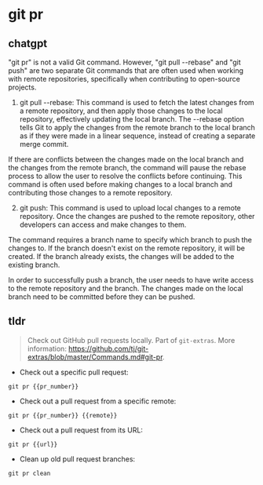 # git pr 
## chatgpt 
"git pr" is not a valid Git command. However, "git pull --rebase" and "git push" are two separate Git commands that are often used when working with remote repositories, specifically when contributing to open-source projects.

1. git pull --rebase:
This command is used to fetch the latest changes from a remote repository, and then apply those changes to the local repository, effectively updating the local branch. The --rebase option tells Git to apply the changes from the remote branch to the local branch as if they were made in a linear sequence, instead of creating a separate merge commit.

If there are conflicts between the changes made on the local branch and the changes from the remote branch, the command will pause the rebase process to allow the user to resolve the conflicts before continuing. This command is often used before making changes to a local branch and contributing those changes to a remote repository.

2. git push:
This command is used to upload local changes to a remote repository. Once the changes are pushed to the remote repository, other developers can access and make changes to them.

The command requires a branch name to specify which branch to push the changes to. If the branch doesn't exist on the remote repository, it will be created. If the branch already exists, the changes will be added to the existing branch.

In order to successfully push a branch, the user needs to have write access to the remote repository and the branch. The changes made on the local branch need to be committed before they can be pushed. 

## tldr 
 
> Check out GitHub pull requests locally.
> Part of `git-extras`.
> More information: <https://github.com/tj/git-extras/blob/master/Commands.md#git-pr>.

- Check out a specific pull request:

`git pr {{pr_number}}`

- Check out a pull request from a specific remote:

`git pr {{pr_number}} {{remote}}`

- Check out a pull request from its URL:

`git pr {{url}}`

- Clean up old pull request branches:

`git pr clean`
